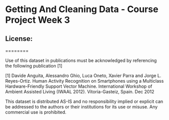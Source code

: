 # Getting And Cleaning Data - Course Project Week 3




## License:

========

Use of this dataset in publications must be acknowledged by referencing the following publication [1] 



[1] Davide Anguita, Alessandro Ghio, Luca Oneto, Xavier Parra and Jorge L. Reyes-Ortiz. Human Activity Recognition on Smartphones using a Multiclass Hardware-Friendly Support Vector Machine. International Workshop of Ambient Assisted Living (IWAAL 2012). Vitoria-Gasteiz, Spain. Dec 2012



This dataset is distributed AS-IS and no responsibility implied or explicit can be addressed to the authors or their institutions for its use or misuse. Any commercial use is prohibited.


